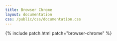 ```yaml
---
title: Browser Chrome
layout: documentation
css: /public/css/documentation.css
---
```


{% include patch.html patch="browser-chrome" %}
